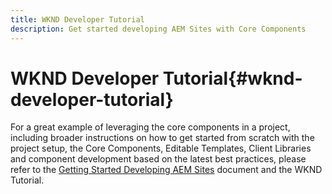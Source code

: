 ```yaml
---
title: WKND Developer Tutorial
description: Get started developing AEM Sites with Core Components
---
```


# WKND Developer Tutorial{#wknd-developer-tutorial}

For a great example of leveraging the core components in a project, including broader instructions on how to get started from scratch with the project setup, the Core Components, Editable Templates, Client Libraries and component development based on the latest best practices, please refer to the [Getting Started Developing AEM Sites](https://docs.adobe.com/content/help/en/experience-manager-learn/getting-started-wknd-tutorial-develop/overview.html) document and the WKND Tutorial.
